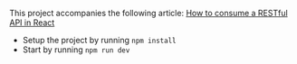 This project accompanies the following article: [How to consume a RESTful API in React](https://pusher.com/tutorials/consume-restful-api-react)

- Setup the project by running `npm install`
- Start by running `npm run dev`

